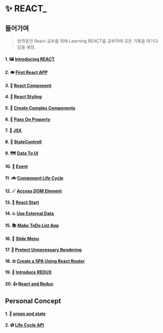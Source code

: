 # ✨ REACT_

## 들어가며
> 방학동안 React 공부를 위해 Learning REACT를 공부하며 모든 기록을 여기다 담을 예정.


#### 1. 🖼 [Introducing REACT](https://github.com/leehosu/react-tutorial/blob/master/study/IntroducingREACT.md)

#### 2. 👁 [First React APP](https://github.com/leehosu/react-tutorial/blob/master/study/FirstReactApp.md)

#### 3. 🎡 [React Component](https://github.com/leehosu/react-tutorial/blob/master/study/ReactComponent.md)

#### 4. 👔 [React Styling](https://github.com/leehosu/react-tutorial/blob/master/study/ReactStyling.md)

#### 5. 🎈 [Create Complex Components](https://github.com/leehosu/react-tutorial/blob/master/study/complexComponent.md)

#### 6. 🧤 [Pass On Property](https://github.com/leehosu/react-tutorial/blob/master/study/PassProperty.md)

#### 7. 🗽 [JSX](https://github.com/leehosu/react-tutorial/blob/master/study/JSX.md)

#### 8. 🤞 [StateControll](https://github.com/leehosu/react-tutorial/blob/master/study/StateControll.md)

#### 9. 🗺  [Data To UI](https://github.com/leehosu/react-tutorial/blob/master/study/DataToUI.md)

#### 10. 🎉 [Event](https://github.com/leehosu/react-tutorial/blob/master/study/Event.md)

#### 11. 🚲 [Component Life Cycle](https://github.com/leehosu/react-tutorial/blob/master/study/ComponentLifecycle.md)

#### 12. ☄ [Access DOM Element](https://github.com/leehosu/react-tutorial/blob/master/study/AccessDOM.md)

#### 13. 👶 [React Start](https://github.com/leehosu/react-tutorial/blob/master/Training/ReactStart.md)

#### 14. 💥 [Use External Data](https://github.com/leehosu/react-tutorial/blob/master/Training/UseExternalData.md)

#### 15. 📚 [Make ToDo List App](https://github.com/leehosu/react-tutorial/blob/master/Training/MakeToDoList.md)

#### 16. 📃 [Slide Menu](https://github.com/leehosu/react-tutorial/blob/master/Training/SlideMenu.md)

#### 17. 🔧 [Protect Unnecessary Rendering](https://github.com/leehosu/react-tutorial/blob/master/Training/ProtectRendering.md)

#### 18. ⚖ [Create a SPA Using React Router](https://github.com/leehosu/react-tutorial/blob/master/Training/CreateSPA.md)

#### 19. 🛒 [Introduce REDUX](https://github.com/leehosu/react-tutorial/blob/master/Training/IntroduceREDUX.md)

#### 20. 👍 [React and Redux](https://github.com/leehosu/react-tutorial/blob/master/Training/ReactAndRedux.md)

## Personal Concept

#### 1. 🧛‍ [props and state](https://github.com/leehosu/react-tutorial/blob/master/study/personal/PropsAndState.md)
#### 2. 💿 [Life Cycle API](https://github.com/leehosu/react-tutorial/blob/master/study/personal/LifecycleAPI.md)